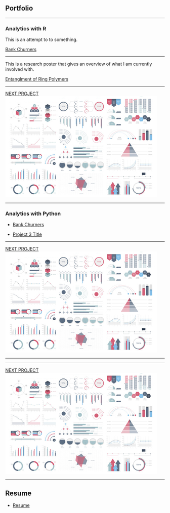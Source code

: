 ## Portfolio

---

### Analytics with R
This is an attempt to to something.  

[Bank Churners](/mywork/BankChurners.html)


---
This is a research poster that gives an overview of what I am currently involved with. 

[Entanglment of Ring Polymers](/images/RD2021.pdf)


---
[NEXT PROJECT](/_projects/BankChurners.html)
<img src="images/dummy_thumbnail.jpg?raw=true"/>

---

### Analytics with Python

- [Bank Churners](https://github.com/jwUTC/jwUTC.github.io/blob/c96b3747468af24bd7a8da1c0fdccf6ae2ac6d74/Projects/BankChurners.html)

- [Project 3 Title](http://example.com/)
---
[NEXT PROJECT](/_projects/BankChurners.html)
<img src="images/dummy_thumbnail.jpg?raw=true"/>

---
---
[NEXT PROJECT](/_projects/BankChurners.html)
<img src="images/dummy_thumbnail.jpg?raw=true"/>

---

## Resume

- [Resume](/pdf/RESUME.pdf)


<!-- Remove above link if you don't want to attibute -->
